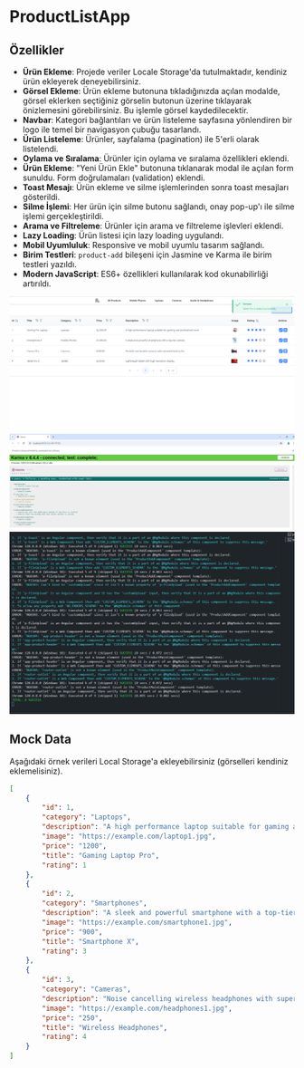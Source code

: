 # ProductListApp

## Özellikler
- **Ürün Ekleme**: Projede veriler Locale Storage'da tutulmaktadır, kendiniz ürün ekleyerek deneyebilirsiniz.
- **Görsel Ekleme**: Ürün ekleme butonuna tıkladığınızda açılan modalde, görsel eklerken seçtiğiniz görselin butonun üzerine tıklayarak önizlemesini görebilirsiniz. Bu işlemle görsel kaydedilecektir.
- **Navbar**: Kategori bağlantıları ve ürün listeleme sayfasına yönlendiren bir logo ile temel bir navigasyon çubuğu tasarlandı.
- **Ürün Listeleme**: Ürünler, sayfalama (pagination) ile 5'erli olarak listelendi.
- **Oylama ve Sıralama**: Ürünler için oylama ve sıralama özellikleri eklendi.
- **Ürün Ekleme**: "Yeni Ürün Ekle" butonuna tıklanarak modal ile açılan form sunuldu. Form doğrulamaları (validation) eklendi.
- **Toast Mesajı**: Ürün ekleme ve silme işlemlerinden sonra toast mesajları gösterildi.
- **Silme İşlemi**: Her ürün için silme butonu sağlandı, onay pop-up'ı ile silme işlemi gerçekleştirildi.
- **Arama ve Filtreleme**: Ürünler için arama ve filtreleme işlevleri eklendi.
- **Lazy Loading**: Ürün listesi için lazy loading uygulandı.
- **Mobil Uyumluluk**: Responsive ve mobil uyumlu tasarım sağlandı.
- **Birim Testleri**: `product-add` bileşeni için Jasmine ve Karma ile birim testleri yazıldı.
- **Modern JavaScript**: ES6+ özellikleri kullanılarak kod okunabilirliği artırıldı.

 <img src="https://github.com/zeynepcircir/product/blob/master/src/assets/x.png?raw=true" alt="Image 3" width="800"> <br/>
 <img src="https://github.com/zeynepcircir/product/blob/master/src/assets/test2.png" alt="Image 3" width="800">  <br/>
 <img src="https://github.com/zeynepcircir/product/blob/master/src/assets/test1.png" alt="Image 3" width="800">
 
## Mock Data

Aşağıdaki örnek verileri Local Storage'a ekleyebilirsiniz (görselleri kendiniz eklemelisiniz).

```json
[
    {
        "id": 1,
        "category": "Laptops",
        "description": "A high performance laptop suitable for gaming and professional work.",
        "image": "https://example.com/laptop1.jpg",
        "price": "1200",
        "title": "Gaming Laptop Pro",
        "rating": 1
    },
    {
        "id": 2,
        "category": "Smartphones",
        "description": "A sleek and powerful smartphone with a top-tier camera.",
        "image": "https://example.com/smartphone1.jpg",
        "price": "900",
        "title": "Smartphone X",
        "rating": 3
    },
    {
        "id": 3,
        "category": "Cameras",
        "description": "Noise cancelling wireless headphones with superior sound quality.",
        "image": "https://example.com/headphones1.jpg",
        "price": "250",
        "title": "Wireless Headphones",
        "rating": 4
    }
]

